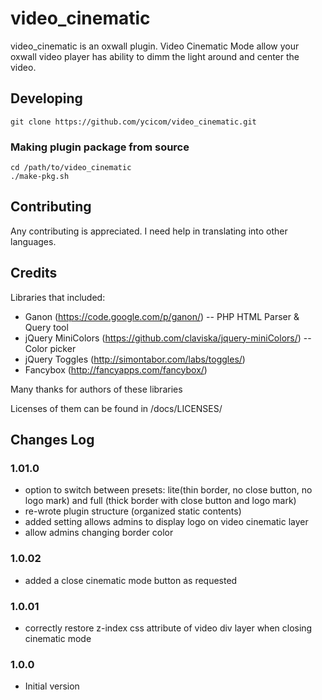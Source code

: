 video_cinematic
===============

video_cinematic is an oxwall plugin. Video Cinematic Mode allow your oxwall video player has ability to dimm the light around and center the video.

Developing
----------

    git clone https://github.com/ycicom/video_cinematic.git
    
### Making plugin package from source

    cd /path/to/video_cinematic
    ./make-pkg.sh

Contributing
------------

Any contributing is appreciated. I need help in translating into other languages.

Credits
-------

Libraries that included:

* Ganon  (https://code.google.com/p/ganon/) -- PHP HTML Parser & Query tool
* jQuery MiniColors (https://github.com/claviska/jquery-miniColors/) -- Color picker 
* jQuery Toggles (http://simontabor.com/labs/toggles/)
* Fancybox (http://fancyapps.com/fancybox/)

Many thanks for authors of these libraries

Licenses of them can be found in /docs/LICENSES/

Changes Log
-----------

### 1.01.0

*   option to switch between presets: lite(thin border, no close button, no logo mark) and full (thick border with close button and logo mark)
*   re-wrote plugin structure (organized static contents)
*   added setting allows admins to display logo on video cinematic layer
*   allow admins changing border color

### 1.0.02

*   added a close cinematic mode button as requested

### 1.0.01

*   correctly restore z-index css attribute of video div layer when closing cinematic mode

### 1.0.0

*   Initial version

